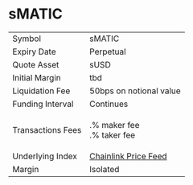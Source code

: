 # sMATIC

|                   |                                                                                                            |
| ----------------- | ---------------------------------------------------------------------------------------------------------- |
| Symbol            | sMATIC                                                                                                     |
| Expiry Date       | Perpetual                                                                                                  |
| Quote Asset       | sUSD                                                                                                       |
| Initial Margin    | tbd                                                                                                        |
| Liquidation Fee   | 50bps on notional value                                                                                    |
| Funding Interval  | Continues                                                                                                  |
| Transactions Fees | <p>.% maker fee<br>.% taker fee</p>                                                                        |
| Underlying Index  | [Chainlink Price Feed](https://optimistic.etherscan.io/address/0x13e3Ee699D1909E989722E753853AE30b17e08c5) |
| Margin            | Isolated                                                                                                   |

